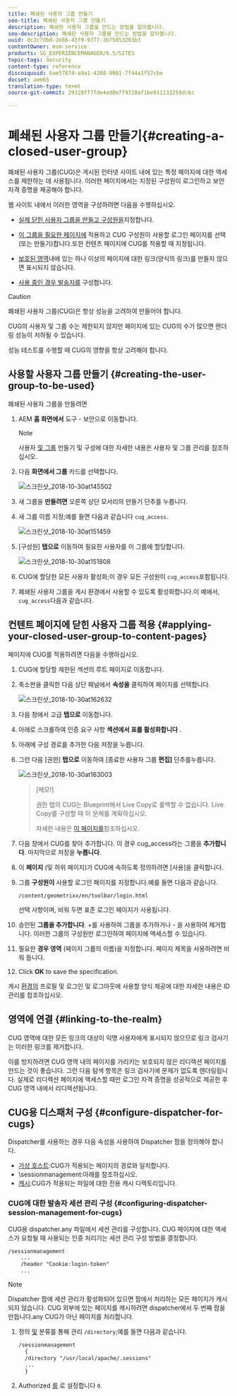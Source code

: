 ```yaml
---
title: 폐쇄된 사용자 그룹 만들기
seo-title: 폐쇄된 사용자 그룹 만들기
description: 폐쇄된 사용자 그룹을 만드는 방법을 알아봅니다.
seo-description: 폐쇄된 사용자 그룹을 만드는 방법을 알아봅니다.
uuid: dc3c7dbd-2e86-43f9-9377-3b75053203b3
contentOwner: msm-service
products: SG_EXPERIENCEMANAGER/6.5/SITES
topic-tags: Security
content-type: reference
discoiquuid: 6ae57874-a9a1-4208-9001-7f44a1f57cbe
docset: aem65
translation-type: tm+mt
source-git-commit: 29328ff7fde4ed0e7f9728af1be911133259dc6c

---
```



# 폐쇄된 사용자 그룹 만들기{#creating-a-closed-user-group}

폐쇄된 사용자 그룹(CUG)은 게시된 인터넷 사이트 내에 있는 특정 페이지에 대한 액세스를 제한하는 데 사용됩니다. 이러한 페이지에서는 지정된 구성원이 로그인하고 보안 자격 증명을 제공해야 합니다.

웹 사이트 내에서 이러한 영역을 구성하려면 다음을 수행하십시오.

* [실제 닫힌 사용자 그룹을 만들고 구성원을](#creating-the-user-group-to-be-used)지정합니다.

* [이 그룹을 필요한 페이지에](#applying-your-closed-user-group-to-content-pages) 적용하고 CUG 구성원이 사용할 로그인 페이지를 선택(또는 만들기)합니다.또한 컨텐츠 페이지에 CUG를 적용할 때 지정됩니다.

* [보호된 영역](#linking-to-the-realm)내에 있는 하나 이상의 페이지에 대한 링크(양식의 링크)를 만들지 않으면 표시되지 않습니다.
* [사용 중인 경우 발송자를](#configure-dispatcher-for-cugs) 구성합니다.

>[!CAUTION]
>
>폐쇄된 사용자 그룹(CUG)은 항상 성능을 고려하여 만들어야 합니다.
>
>CUG의 사용자 및 그룹 수는 제한되지 않지만 페이지에 있는 CUG의 수가 많으면 렌더링 성능이 저하될 수 있습니다.
>
>성능 테스트를 수행할 때 CUG의 영향을 항상 고려해야 합니다.

## 사용할 사용자 그룹 만들기 {#creating-the-user-group-to-be-used}

폐쇄된 사용자 그룹을 만들려면

1. AEM **홈 화면에서** 도구 - 보안으로 이동합니다.

   >[!NOTE]
   >
   >사용자 [및 그룹](/help/sites-administering/security.md#managing-users-and-groups) 만들기 및 구성에 대한 자세한 내용은 사용자 및 그룹 관리를 참조하십시오.

1. 다음 **화면에서 그룹** 카드를 선택합니다.

   ![스크린샷_2018-10-30at145502](assets/screenshot_2018-10-30at145502.png)

1. 새 그룹을 **만들려면** 오른쪽 상단 모서리의 만들기 단추를 누릅니다.
1. 새 그룹 이름 지정;예를 들면 다음과 같습니다 `cug_access`.

   ![스크린샷_2018-10-30at151459](assets/screenshot_2018-10-30at151459.png)

1. [구성원] **탭으로** 이동하여 필요한 사용자를 이 그룹에 할당합니다.

   ![스크린샷_2018-10-30at151808](assets/screenshot_2018-10-30at151808.png)

1. CUG에 할당한 모든 사용자 활성화;이 경우 모든 구성원이 `cug_access`포함됩니다.
1. 폐쇄된 사용자 그룹을 게시 환경에서 사용할 수 있도록 활성화합니다.이 예에서, `cug_access`다음과 같습니다.

## 컨텐트 페이지에 닫힌 사용자 그룹 적용 {#applying-your-closed-user-group-to-content-pages}

페이지에 CUG를 적용하려면 다음을 수행하십시오.

1. CUG에 할당할 제한된 섹션의 루트 페이지로 이동합니다.
1. 축소판을 클릭한 다음 상단 패널에서 **속성을** 클릭하여 페이지를 선택합니다.

   ![스크린샷_2018-10-30at162632](assets/screenshot_2018-10-30at162632.png)

1. 다음 창에서 고급 **탭으로** 이동합니다.
1. 아래로 스크롤하여 인증 요구 사항 **섹션에서 표를 활성화합니다** .

1. 아래에 구성 경로를 추가한 다음 저장을 누릅니다.
1. 그런 다음 [권한] **탭으로** 이동하여 [종료한 사용자 그룹 **편집]** 단추를누릅니다.

   ![스크린샷_2018-10-30at163003](assets/screenshot_2018-10-30at163003.png)

   >[메모!]
   >
   > 권한 탭의 CUG는 Blueprint에서 Live Copy로 롤백할 수 없습니다. Live Copy를 구성할 때 이 문제를 계획하십시오.
   >
   > 자세한 내용은 [이 페이지를](closed-user-groups.md#aem-livecopy)참조하십시오.

1. 다음 창에서 CUG를 찾아 추가합니다. 이 경우 cug_access라는 그룹을 **추가합니다**. 마지막으로 저장을 **누릅니다**.
1. 이 **페이지** (및 하위 페이지)가 CUG에 속하도록 정의하려면 [사용]을 클릭합니다.
1. 그룹 **구성원이** 사용할 로그인 페이지를 지정합니다.예를 들면 다음과 같습니다.

   `/content/geometrixx/en/toolbar/login.html`

   선택 사항이며, 비워 두면 표준 로그인 페이지가 사용됩니다.

1. 승인된 **그룹을 추가합니다**. +를 사용하여 그룹을 추가하거나 - 을 사용하여 제거합니다. 이러한 그룹의 구성원만 로그인하여 페이지에 액세스할 수 있습니다.
1. 필요한 **경우 영역** (페이지 그룹의 이름)을 지정합니다. 페이지 제목을 사용하려면 비워 둡니다.
1. Click **OK** to save the specification.

게시 [환경의](/help/sites-administering/identity-management.md) 프로필 및 로그인 및 로그아웃에 사용할 양식 제공에 대한 자세한 내용은 ID 관리를 참조하십시오.

## 영역에 연결 {#linking-to-the-realm}

CUG 영역에 대한 모든 링크의 대상이 익명 사용자에게 표시되지 않으므로 링크 검사기는 이러한 링크를 제거합니다.

이를 방지하려면 CUG 영역 내의 페이지를 가리키는 보호되지 않은 리디렉션 페이지를 만드는 것이 좋습니다. 그런 다음 탐색 항목은 링크 검사기에 문제가 없도록 렌더링됩니다. 실제로 리디렉션 페이지에 액세스할 때만 로그인 자격 증명을 성공적으로 제공한 후 CUG 영역 내에서 리디렉션됩니다.

## CUG용 디스패처 구성 {#configure-dispatcher-for-cugs}

Dispatcher를 사용하는 경우 다음 속성을 사용하여 Dispatcher 팜을 정의해야 합니다.

* [가상 호스트](https://helpx.adobe.com/experience-manager/dispatcher/using/dispatcher-configuration.html#identifying-virtual-hosts-virtualhosts):CUG가 적용되는 페이지의 경로와 일치합니다.
* \sessionmanagement:아래를 참조하십시오.
* [캐시](https://helpx.adobe.com/experience-manager/dispatcher/using/dispatcher-configuration.html#configuring-the-dispatcher-cache-cache):CUG가 적용되는 파일에 대한 전용 캐시 디렉토리입니다.

### CUG에 대한 발송자 세션 관리 구성 {#configuring-dispatcher-session-management-for-cugs}

CUG용 dispatcher.any 파일에서 [](https://helpx.adobe.com/experience-manager/dispatcher/using/dispatcher-configuration.html#enabling-secure-sessions-sessionmanagement) 세션 관리를 구성합니다. CUG 페이지에 대한 액세스가 요청될 때 사용되는 인증 처리기는 세션 관리 구성 방법을 결정합니다.

```xml
/sessionmanagement
    ...
    /header "Cookie:login-token"
    ...
```

>[!NOTE]
>
>Dispatcher 팜에 세션 관리가 활성화되어 있으면 팜에서 처리하는 모든 페이지가 캐시되지 않습니다. CUG 외부에 있는 페이지를 캐시하려면 dispatcher에서 두 번째 팜을 만듭니다.any
>CUG가 아닌 페이지를 처리합니다.

1. 정의 [및](https://helpx.adobe.com/experience-manager/dispatcher/using/dispatcher-configuration.html#enabling-secure-sessions-sessionmanagement) 분류를 통해 관리 `/directory`;예를 들면 다음과 같습니다.

   ```xml
   /sessionmanagement
     {
     /directory "/usr/local/apache/.sessions"
     ...
     }
   ```

1. Authorized [를](https://helpx.adobe.com/experience-manager/dispatcher/using/dispatcher-configuration.html#caching-when-authentication-is-used) 로 설정합니다 `0`.

